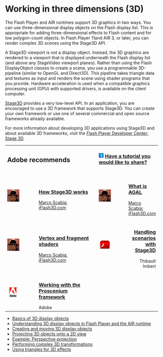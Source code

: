 # Working in three dimensions (3D)

The Flash Player and AIR runtimes support 3D graphics in two ways. You can use
three-dimensional display objects on the Flash display list. This is appropriate
for adding three-dimensional effects to Flash content and for low polygon-count
objects. In Flash Player 11and AIR 3, or later, you can render complex 3D scenes
using the Stage3D API.

A Stage3D viewport is not a display object. Instead, the 3D graphics are
rendered to a viewport that is displayed underneath the Flash display list (and
above any StageVideo viewport planes). Rather than using the Flash DisplayObject
classes to create a scene, you use a programmable 3D-pipeline (similar to OpenGL
and Direct3D). This pipeline takes triangle data and textures as input and
renders the scene using shader programs that you provide. Hardware acceleration
is used when a compatible graphics processing unit (GPU) with supported drivers,
is available on the client computer.

[Stage3D](https://help.adobe.com/en_US/FlashPlatform/reference/actionscript/3/flash/display/Stage3D.html)
provides a very low-level API. In an application, you are encouraged to use a 3D
framework that supports Stage3D. You can create your own framework or use one of
several commercial and open source frameworks already available.

For more information about developing 3D applications using Stage3D and about
available 3D frameworks, visit the
<a href="http://goo.gl/hlzhB" target="_self">Flash Player Developer Center:
Stage 3D</a>.

<table>
<colgroup>
<col style="width: 25%" />
<col style="width: 25%" />
<col style="width: 25%" />
<col style="width: 25%" />
</colgroup>
<tbody>
<tr class="odd">
<td colspan="2"><h2
id="adobe-recommends">Adobe recommends</h2></td>
<td colspan="2"><h3
id="have-a-tutorial-you-would-like-to-share"><img src="../../img/TinyBlueTutIcon.png"/> <a
href="http://www.adobe.com/community/publishing/download.html"
target="_self">Have a tutorial you would like to share?</a></h3></td>
</tr>
<tr class="even">
<td colspan="4" height="10"></td>
</tr>
<tr class="odd">
<td><span> <img
src="../../img/marco_scabia.png" /> </span></td>
<td width="45%"><h3 id="how-stage3d-works"><a href="http://goo.gl/KB34I"
target="_self">How Stage3D works</a></h3>
<span> <a href="http://goo.gl/sVKdP" target="_self">Marco Scabia:
iFlash3D.com</a> </span></td>
<td><span> <img
src="../../img/marco_scabia.png" /> </span></td>
<td><h3 id="what-is-agal"><a
href="http://goo.gl/kgZ3Y" target="_self">What is AGAL</a></h3>
<span> <a href="http://goo.gl/sVKdP" target="_self">Marco Scabia:
iFlash3D.com</a> </span></td>
</tr>
<tr class="even">
<td colspan="4" height="10"></td>
</tr>
<tr class="odd">
<td><span> <img
src="../../img/marco_scabia.png" /> </span></td>
<td width="45%"><h3 id="vertex-and-fragment-shaders"><a
href="http://goo.gl/EfT4p" target="_self">Vertex and fragment
shaders</a></h3>
<span> <a href="http://goo.gl/sVKdP" target="_self">Marco Scabia:
iFlash3D.com</a> </span></td>
<td><span> <img
src="../../img/bytearrayORG.png" /> </span></td>
<td style="text-align: right;" width="45%"><h3
id="handling-scenarios-with-stage3d"><a href="http://goo.gl/cNLn5"
target="_self">Handling scenarios with Stage3D</a></h3>
<span> Thibault Imbert </span></td>
</tr>
<tr class="even">
<td colspan="4" height="10"></td>
</tr>
<tr class="odd">
<td><span> <img
src="../../img/adobe_logo.png" /> </span></td>
<td width="45%"><h3 id="working-with-the-proscenium-framework"><a
href="http://goo.gl/CA3iC" target="_self">Working with the Proscenium
framework</a></h3>
<span> Adobe </span></td>
<td></td>
<td width="45%"></td>
</tr>
</tbody>
</table>

- [Basics of 3D display objects](./basics-of-3d-objects.md)
- [Understanding 3D display objects in Flash Player and the AIR runtime](./understanding-3d-display-objects-in-flash-player-and-the-air-runtime.md)
- [Creating and moving 3D display objects](./creating-and-moving-3d-display-objects.md)
- [Projecting 3D objects onto a 2D view](./projecting-3d-objects-onto-a-2d-view.md)
- [Example: Perspective projection](./example-perspective-projection.md)
- [Performing complex 3D transformations](./performing-complex-3d-transformations.md)
- [Using triangles for 3D effects](./using-triangles-for-3d-effects.md)
